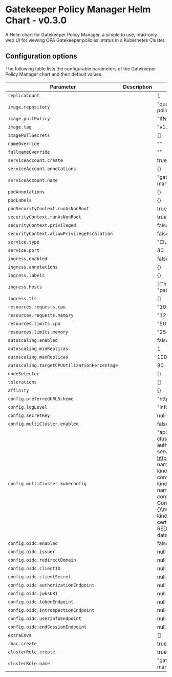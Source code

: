 # Gatekeeper Policy Manager Helm Chart - v0.3.0

A Helm chart for Gatekeeper Policy Manager, a simple to use, read-only web UI for viewing OPA Gatekeeper policies' status in a Kubernetes Cluster.

## Configuration options

The following table lists the configurable parameters of the Gatekeeper Policy Manager chart and their default values.

| Parameter                                    | Description | Default                                                                                                                                                                                                                                                                                                                                                                                                 |
| -------------------------------------------- | ----------- | ------------------------------------------------------------------------------------------------------------------------------------------------------------------------------------------------------------------------------------------------------------------------------------------------------------------------------------------------------------------------------------------------------- |
| `replicaCount`                               |             | 1                                                                                                                                                                                                                                                                                                                                                                                                       |
| `image.repository`                           |             | "quay.io/sighup/gatekeeper-policy-manager"                                                                                                                                                                                                                                                                                                                                                              |
| `image.pullPolicy`                           |             | "IfNotPresent"                                                                                                                                                                                                                                                                                                                                                                                          |
| `image.tag`                                  |             | "v1.0.0"                                                                                                                                                                                                                                                                                                                                                                                                |
| `imagePullSecrets`                           |             | []                                                                                                                                                                                                                                                                                                                                                                                                      |
| `nameOverride`                               |             | ""                                                                                                                                                                                                                                                                                                                                                                                                      |
| `fullnameOverride`                           |             | ""                                                                                                                                                                                                                                                                                                                                                                                                      |
| `serviceAccount.create`                      |             | true                                                                                                                                                                                                                                                                                                                                                                                                    |
| `serviceAccount.annotations`                 |             | {}                                                                                                                                                                                                                                                                                                                                                                                                      |
| `serviceAccount.name`                        |             | "gatekeeper-policy-manager"                                                                                                                                                                                                                                                                                                                                                                             |
| `podAnnotations`                             |             | {}                                                                                                                                                                                                                                                                                                                                                                                                      |
| `podLabels`                                  |             | {}                                                                                                                                                                                                                                                                                                                                                                                                      |
| `podSecurityContext.runAsNonRoot`            |             | true                                                                                                                                                                                                                                                                                                                                                                                                    |
| `securityContext.runAsNonRoot`               |             | true                                                                                                                                                                                                                                                                                                                                                                                                    |
| `securityContext.privileged`                 |             | false                                                                                                                                                                                                                                                                                                                                                                                                   |
| `securityContext.allowPrivilegeEscalation`   |             | false                                                                                                                                                                                                                                                                                                                                                                                                   |
| `service.type`                               |             | "ClusterIP"                                                                                                                                                                                                                                                                                                                                                                                             |
| `service.port`                               |             | 80                                                                                                                                                                                                                                                                                                                                                                                                      |
| `ingress.enabled`                            |             | false                                                                                                                                                                                                                                                                                                                                                                                                   |
| `ingress.annotations`                        |             | {}                                                                                                                                                                                                                                                                                                                                                                                                      |
| `ingress.labels`                             |             | {}                                                                                                                                                                                                                                                                                                                                                                                                      |
| `ingress.hosts`                              |             | [{"host": "gpm.local", "paths": []}]                                                                                                                                                                                                                                                                                                                                                                    |
| `ingress.tls`                                |             | []                                                                                                                                                                                                                                                                                                                                                                                                      |
| `resources.requests.cpu`                     |             | "100m"                                                                                                                                                                                                                                                                                                                                                                                                  |
| `resources.requests.memory`                  |             | "128Mi"                                                                                                                                                                                                                                                                                                                                                                                                 |
| `resources.limits.cpu`                       |             | "500m"                                                                                                                                                                                                                                                                                                                                                                                                  |
| `resources.limits.memory`                    |             | "256Mi"                                                                                                                                                                                                                                                                                                                                                                                                 |
| `autoscaling.enabled`                        |             | false                                                                                                                                                                                                                                                                                                                                                                                                   |
| `autoscaling.minReplicas`                    |             | 1                                                                                                                                                                                                                                                                                                                                                                                                       |
| `autoscaling.maxReplicas`                    |             | 100                                                                                                                                                                                                                                                                                                                                                                                                     |
| `autoscaling.targetCPUUtilizationPercentage` |             | 80                                                                                                                                                                                                                                                                                                                                                                                                      |
| `nodeSelector`                               |             | {}                                                                                                                                                                                                                                                                                                                                                                                                      |
| `tolerations`                                |             | []                                                                                                                                                                                                                                                                                                                                                                                                      |
| `affinity`                                   |             | {}                                                                                                                                                                                                                                                                                                                                                                                                      |
| `config.preferredURLScheme`                  |             | "http"                                                                                                                                                                                                                                                                                                                                                                                                  |
| `config.logLevel`                            |             | "info"                                                                                                                                                                                                                                                                                                                                                                                                  |
| `config.secretKey`                           |             | null                                                                                                                                                                                                                                                                                                                                                                                                    |
| `config.multiCluster.enabled`                |             | false                                                                                                                                                                                                                                                                                                                                                                                                   |
| `config.multiCluster.kubeconfig`             |             | "apiVersion: v1\nclusters:\n- cluster:\n    certificate-authority-data: REDACTED\n    server: https://127.0.0.1:54216\n  name: kind-kind\ncontexts:\n- context:\n    cluster: kind-kind\n    user: kind-kind\n  name: kind-kind\ncurrent-context: kind-kind\nkind: Config\npreferences: {}\nusers:\n- name: kind-kind\n  user:\n    client-certificate-data: REDACTED\n    client-key-data: REDACTED\n" |
| `config.oidc.enabled`                        |             | false                                                                                                                                                                                                                                                                                                                                                                                                   |
| `config.oidc.issuer`                         |             | null                                                                                                                                                                                                                                                                                                                                                                                                    |
| `config.oidc.redirectDomain`                 |             | null                                                                                                                                                                                                                                                                                                                                                                                                    |
| `config.oidc.clientID`                       |             | null                                                                                                                                                                                                                                                                                                                                                                                                    |
| `config.oidc.clientSecret`                   |             | null                                                                                                                                                                                                                                                                                                                                                                                                    |
| `config.oidc.authorizationEndpoint`          |             | null                                                                                                                                                                                                                                                                                                                                                                                                    |
| `config.oidc.jwksURI`                        |             | null                                                                                                                                                                                                                                                                                                                                                                                                    |
| `config.oidc.tokenEndpoint`                  |             | null                                                                                                                                                                                                                                                                                                                                                                                                    |
| `config.oidc.introspectionEndpoint`          |             | null                                                                                                                                                                                                                                                                                                                                                                                                    |
| `config.oidc.userinfoEndpoint`               |             | null                                                                                                                                                                                                                                                                                                                                                                                                    |
| `config.oidc.endSessionEndpoint`             |             | null                                                                                                                                                                                                                                                                                                                                                                                                    |
| `extraEnvs`                                  |             | []                                                                                                                                                                                                                                                                                                                                                                                                      |
| `rbac.create`                                |             | true                                                                                                                                                                                                                                                                                                                                                                                                    |
| `clusterRole.create`                         |             | true                                                                                                                                                                                                                                                                                                                                                                                                    |
| `clusterRole.name`                           |             | "gatekeeper-policy-manager-crd-view"                                                                                                                                                                                                                                                                                                                                                                    |
